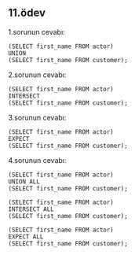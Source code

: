 ## 11.ödev

1.sorunun cevabı:
```
(SELECT first_name FROM actor)
UNION
(SELECT first_name FROM customer);
```

2.sorunun cevabı:
```
(SELECT first_name FROM actor)
INTERSECT
(SELECT first_name FROM customer);
```

3.sorunun cevabı:
```
(SELECT first_name FROM actor)
EXPECT
(SELECT first_name FROM customer);
```

4.sorunun cevabı:
```
(SELECT first_name FROM actor)
UNION ALL
(SELECT first_name FROM customer);

(SELECT first_name FROM actor)
INTERSECT ALL
(SELECT first_name FROM customer);

(SELECT first_name FROM actor)
EXPECT ALL
(SELECT first_name FROM customer);
```